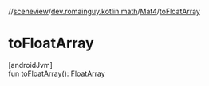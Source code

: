 //[sceneview](../../../index.md)/[dev.romainguy.kotlin.math](../index.md)/[Mat4](index.md)/[toFloatArray](to-float-array.md)

# toFloatArray

[androidJvm]\
fun [toFloatArray](to-float-array.md)(): [FloatArray](https://kotlinlang.org/api/latest/jvm/stdlib/kotlin/-float-array/index.html)

